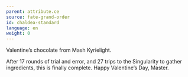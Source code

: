 ```yaml
---
parent: attribute.ce
source: fate-grand-order
id: chaldea-standard
language: en
weight: 0
---
```


Valentine’s chocolate from Mash Kyrielight.

After 17 rounds of trial and error, and 27 trips to the Singularity to gather ingredients, this is finally complete.
Happy Valentine’s Day, Master.
